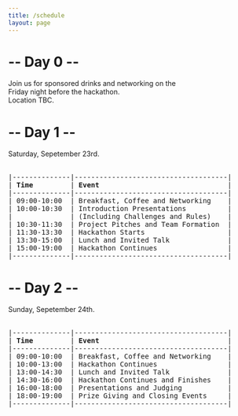 ```yaml
---
title: /schedule
layout: page
---
```


<div class="organizer-info">
    <div class="center">
    <h1 class="organizers-title">-- Day 0 --</h1>
    </div>
    <div class="info">
    Join us for sponsored drinks and networking on the<br>
    Friday night before the hackathon.<br>
    Location TBC.
</div> 
</div>

<div class="organizer-info">
    <div class="center">
    <h1 class="organizers-title">-- Day 1 --</h1>
    </div>
    <div class="info">
    Saturday, Sepetember 23rd.<br><br>
</div> 
</div>


<div class="ascii-art-container">
  <pre>
|--------------|-------------------------------------|
| <b>Time</b>         | <b>Event</b>                               |
|--------------|-------------------------------------|
| 09:00-10:00  | Breakfast, Coffee and Networking    |
| 10:00-10:30  | Introduction Presentations          |
|              | (Including Challenges and Rules)    |
| 10:30-11:30  | Project Pitches and Team Formation  |
| 11:30-13:30  | Hackathon Starts                    |
| 13:30-15:00  | Lunch and Invited Talk              |
| 15:00-19:00  | Hackathon Continues                 |
|--------------|-------------------------------------|
</pre> 
</div>

<div class="organizer-info">
    <div class="center">
    <h1 class="organizers-title">-- Day 2 --</h1>
    </div>
    <div class="info">
    Sunday, Sepetember 24th.<br><br>
</div> 
</div>

<div class="ascii-art-container">
  <pre>
|--------------|-------------------------------------|
| <b>Time</b>         | <b>Event</b>                               |
|--------------|-------------------------------------|
| 09:00-10:00  | Breakfast, Coffee and Networking    |
| 10:00-13:00  | Hackathon Continues                 |
| 13:00-14:30  | Lunch and Invited Talk              |
| 14:30-16:00  | Hackathon Continues and Finishes    |
| 16:00-18:00  | Presentations and Judging           |
| 18:00-19:00  | Prize Giving and Closing Events     |
|--------------|-------------------------------------|
</pre> 
</div>


<p><br></p>
